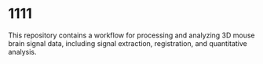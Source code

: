 # 1111
This repository contains a workflow for processing and analyzing 3D mouse brain signal data, including signal extraction, registration, and quantitative analysis.
